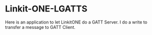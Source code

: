 # Linkit-ONE-LGATTS
Here is an application to let LinkitONE do a GATT Server.
I do a write to transfer a message to GATT Client.
